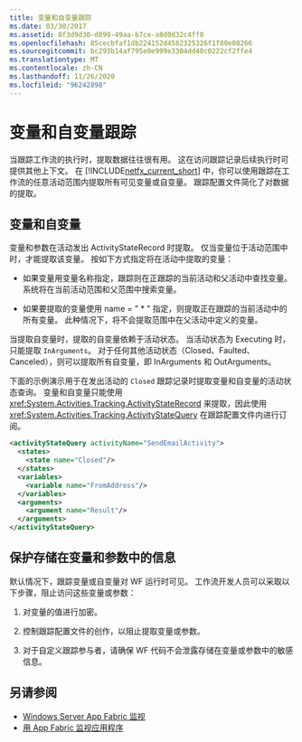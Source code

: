 ```yaml
---
title: 变量和自变量跟踪
ms.date: 03/30/2017
ms.assetid: 8f3d9d30-d899-49aa-b7ce-a8d0d32c4ff0
ms.openlocfilehash: 85cecbfaf1db224152d4582325326f1f80e08266
ms.sourcegitcommit: bc293b14af795e0e999e3304dd40c0222cf2ffe4
ms.translationtype: MT
ms.contentlocale: zh-CN
ms.lasthandoff: 11/26/2020
ms.locfileid: "96242898"
---
```

# <a name="variable-and-argument-tracking"></a>变量和自变量跟踪

当跟踪工作流的执行时，提取数据往往很有用。 这在访问跟踪记录后续执行时可提供其他上下文。 在 [!INCLUDE[netfx_current_short](../../../includes/netfx-current-short-md.md)] 中，你可以使用跟踪在工作流的任意活动范围内提取所有可见变量或自变量。 跟踪配置文件简化了对数据的提取。  
  
## <a name="variables-and-arguments"></a>变量和自变量  

 变量和参数在活动发出 ActivityStateRecord 时提取。  仅当变量位于活动范围中时，才能提取该变量。 按如下方式指定将在活动中提取的变量：  
  
- 如果变量用变量名称指定，跟踪则在正跟踪的当前活动和父活动中查找变量。 系统将在当前活动范围和父范围中搜索变量。  
  
- 如果要提取的变量使用 name = " \* " 指定，则提取正在跟踪的当前活动中的所有变量。 此种情况下，将不会提取范围中在父活动中定义的变量。  
  
 当提取自变量时，提取的自变量依赖于活动状态。 当活动状态为 Executing 时，只能提取 `InArguments`。 对于任何其他活动状态（Closed、Faulted、Canceled），则可以提取所有自变量，即 InArguments 和 OutArguments。  
  
 下面的示例演示用于在发出活动的 `Closed` 跟踪记录时提取变量和自变量的活动状态查询。 变量和自变量只能使用 <xref:System.Activities.Tracking.ActivityStateRecord> 来提取，因此使用 <xref:System.Activities.Tracking.ActivityStateQuery> 在跟踪配置文件内进行订阅。  
  
```xml  
<activityStateQuery activityName="SendEmailActivity">  
  <states>  
    <state name="Closed"/>  
  </states>  
  <variables>  
    <variable name="FromAddress"/>  
  </variables>  
  <arguments>  
    <argument name="Result"/>  
  </arguments>  
</activityStateQuery>  
```  
  
## <a name="protecting-information-stored-within-variables-and-arguments"></a>保护存储在变量和参数中的信息  

 默认情况下，跟踪变量或自变量对 WF 运行时可见。 工作流开发人员可以采取以下步骤，阻止访问这些变量或参数：  
  
1. 对变量的值进行加密。  
  
2. 控制跟踪配置文件的创作，以阻止提取变量或参数。  
  
3. 对于自定义跟踪参与者，请确保 WF 代码不会泄露存储在变量或参数中的敏感信息。  
  
## <a name="see-also"></a>另请参阅

- [Windows Server App Fabric 监视](/previous-versions/appfabric/ee677251(v=azure.10))
- [用 App Fabric 监视应用程序](/previous-versions/appfabric/ee677276(v=azure.10))

